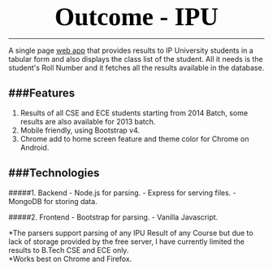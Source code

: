<link href="https://fonts.googleapis.com/css?family=Satisfy" rel="stylesheet">
<h1 style="color:#000; font-size: 50px; text-align: center; font-family: Satisfy; margin: 0">Outcome - IPU</h1>

* * *
A single page [web app](https://outcome-ipu.herokuapp.com) that provides results to IP University students in a tabular form and also displays the class list of the student. All it needs is the student's Roll Number and it fetches all the results available in the database.

###Features
----

1. Results of all CSE and ECE students starting from 2014 Batch, some results are also available for 2013 batch.
2. Mobile friendly, using Bootstrap v4.
3. Chrome add to home screen feature and theme color for Chrome on Android.

###Technologies
---
#####1. Backend
	- Node.js for parsing.
	- Express for serving files.
	- MongoDB for storing data. 

#####2. Frontend
	- Bootstrap for parsing.
	- Vanilla Javascript.

*The parsers support parsing of any IPU Result of any Course but due to lack of storage provided by the free server, I have currently limited the results to B.Tech CSE and ECE only.  
*Works best on Chrome and Firefox.  